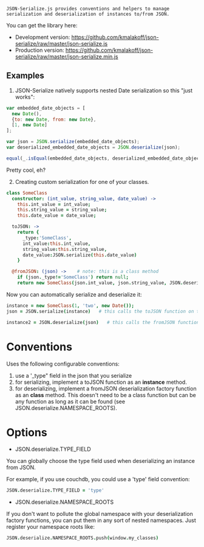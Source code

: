 ````
JSON-Serialize.js provides conventions and helpers to manage serialization and deserialization of instances to/from JSON.
````

You can get the library here:

* Development version: https://github.com/kmalakoff/json-serialize/raw/master/json-serialize.js
* Production version: https://github.com/kmalakoff/json-serialize/raw/master/json-serialize.min.js

Examples
--------

1) JSON-Serialize natively supports nested Date serialization so this "just works":

```javascript
var embedded_date_objects = [
  new Date(),
  {to: new Date, from: new Date},
  [1, new Date]
];

var json = JSON.serialize(embedded_date_objects);
var deserialized_embedded_date_objects = JSON.deserialize(json);

equal(_.isEqual(embedded_date_objects, deserialized_embedded_date_objects), true, 'the nested dates were deserialized automatically')
```

Pretty cool, eh?

2) Creating custom serialization for one of your classes.

```coffeescript
class SomeClass
  constructor: (int_value, string_value, date_value) ->
    this.int_value = int_value;
    this.string_value = string_value;
    this.date_value = date_value;

  toJSON: ->
    return {
      _type:'SomeClass',
      int_value:this.int_value,
      string_value:this.string_value,
      date_value:JSON.serialize(this.date_value)
    }

  @fromJSON: (json) ->    # note: this is a class method
    if (json._type!='SomeClass') return null;
    return new SomeClass(json.int_value, json.string_value, JSON.deserialize(json.date_value));
```

Now you can automatically serialize and deserialize it:

```coffeescript
instance = new SomeClass(1, 'two', new Date());
json = JSON.serialize(instance)   # this calls the toJSON function on the instance

instance2 = JSON.deserialize(json)   # this calls the fromJSON function on the class (you need to make sure the constructor can be found)
```

# Conventions

Uses the following configurable conventions:

1. use a '_type" field in the json that you serialize
2. for serializing, implement a toJSON function as an **instance** method.
3. for deserializing, implement a fromJSON deserialization factory function as an **class** method. This doesn't need to be a class function but can be any function as long as it can be found (see JSON.deserialize.NAMESPACE_ROOTS).

# Options

* JSON.deserialize.TYPE_FIELD

You can globally choose the type field used when deserializing an instance from JSON.

For example, if you use couchdb, you could use a 'type' field convention:

```coffeescript
JSON.deserialize.TYPE_FIELD = 'type'
```

* JSON.deserialize.NAMESPACE_ROOTS

If you don't want to pollute the global namespace with your deserialization factory functions, you can put them in any sort of nested namespaces. Just register your namespace roots like:

```coffeescript
JSON.deserialize.NAMESPACE_ROOTS.push(window.my_classes)
```
